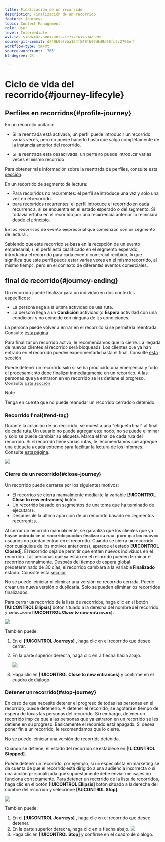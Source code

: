 ```yaml
---
title: Finalización de un recorrido
description: Finalización de un recorrido
feature: Journeys
topic: Content Management
role: User
level: Intermediate
exl-id: 57bdeadc-5801-4036-a272-c622634d5281
source-git-commit: d740b9efdba164f548fb07d6d9a96fc2c2796eff
workflow-type: tm+mt
source-wordcount: '765'
ht-degree: 2%

---
```


# Ciclo de vida del recorrido{#journey-lifecyle}

## Perfiles en recorridos{#profile-journey}

En un recorrido unitario:

* Si la reentrada está activada, un perfil puede introducir un recorrido varias veces, pero no puede hacerlo hasta que salga completamente de la instancia anterior del recorrido.

* Si la reentrada está desactivada, un perfil no puede introducir varias veces el mismo recorrido

Para obtener más información sobre la reentrada de perfiles, consulte esta [sección](../building-journeys/journey-gs.md#change-properties).

En un recorrido de segmento de lectura:

* Para recorridos no recurrentes: el perfil se introduce una vez y solo una vez en el recorrido.
* para recorridos recurrentes: el perfil introduce el recorrido en cada recurrencia, si se encuentra en el estado esperado o del segmento. Si todavía estaba en el recorrido por una recurrencia anterior, lo reiniciará desde el principio.

En los recorridos de evento empresarial que comienzan con un segmento de lectura :

Sabiendo que este recorrido se basa en la recepción de un evento empresarial, si el perfil está cualificado en el segmento esperado, introducirá el recorrido para cada evento comercial recibido, lo que significa que este perfil puede estar varias veces en el mismo recorrido, al mismo tiempo, pero en el contexto de diferentes eventos comerciales.

## final de recorrido{#journey-ending}

Un recorrido puede finalizar para un individuo en dos contextos específicos:

* La persona llega a la última actividad de una ruta.
* La persona llega a un **Condición** actividad (o **Espera** actividad con una condición) y no coincide con ninguna de las condiciones.

La persona puede volver a entrar en el recorrido si se permite la reentrada. Consulte [esta página](../building-journeys/journey-gs.md#change-properties)

Para finalizar un recorrido activo, le recomendamos que lo cierre. La llegada de nuevos clientes al recorrido será bloqueada. Los clientes que ya han entrado en el recorrido pueden experimentarlo hasta el final. Consulte [esta sección](../building-journeys/journey-end.md#close-journey)

Puede detener un recorrido solo si se ha producido una emergencia y todo el procesamiento debe finalizar inmediatamente en un recorrido. A las personas que ya entraron en un recorrido se les detiene el progreso. Consulte [esta sección](../building-journeys/journey-end.md#stop-journey)

>[!NOTE]
>
>Tenga en cuenta que no puede reanudar un recorrido cerrado o detenido.

### Recorrido final{#end-tag}

Durante la creación de un recorrido, se muestra una &quot;etiqueta final&quot; al final de cada ruta. Un usuario no puede agregar este nodo, no se puede eliminar y solo se puede cambiar su etiqueta. Marca el final de cada ruta del recorrido. Si el recorrido tiene varias rutas, le recomendamos que agregue una etiqueta a cada extremo para facilitar la lectura de los informes. Consulte [esta página](../reports/live-report.md).

![](assets/journey-end.png)

<!--

### End activity{#journey-end-activity}

The **[!UICONTROL End]** activity allows you to mark the end of each path of the journey. It is not mandatory but recommended for visual clarity. See [this page](../building-journeys/end-activity.md)

![](assets/journey54.png)

-->

### Cierre de un recorrido{#close-journey}

Un recorrido puede cerrarse por los siguientes motivos:

* El recorrido se cierra manualmente mediante la variable **[!UICONTROL Close to new entrances]** botón.
* Un recorrido basado en segmentos de una toma que ha terminado de ejecutarse.
* Después de la última aparición de un recorrido basado en segmentos recurrentes.

Al cerrar un recorrido manualmente, se garantiza que los clientes que ya hayan entrado en el recorrido puedan finalizar su ruta, pero que los nuevos usuarios no puedan entrar en el recorrido. Cuando se cierra un recorrido (por cualquiera de los motivos anteriores), aparece el estado **[!UICONTROL Closed]**. El recorrido deja de permitir que entren nuevos individuos en el recorrido. Las personas que ya están en el recorrido pueden terminar el recorrido normalmente. Después del tiempo de espera global predeterminado de 30 días, el recorrido cambiará a la variable **Finalizado** estado. Consulte esta [sección](../building-journeys/journey-gs.md#global_timeout).

No se puede reiniciar ni eliminar una versión de recorrido cerrada. Puede crear una nueva versión o duplicarla. Solo se pueden eliminar los recorridos finalizados.

Para cerrar un recorrido de la lista de recorridos, haga clic en el botón **[!UICONTROL Ellipsis]** botón situado a la derecha del nombre del recorrido y seleccione **[!UICONTROL Close to new entrances]**.

![](assets/journey-finish-quick-action.png)

También puede:

1. En el **[!UICONTROL Journeys]** , haga clic en el recorrido que desee cerrar.
1. En la parte superior derecha, haga clic en la flecha hacia abajo.

   ![](assets/finish_drop_down_list.png)

1. Haga clic en **[!UICONTROL Close to new entrances]** y confirme en el cuadro de diálogo.

### Detener un recorrido{#stop-journey}

En caso de que necesite detener el progreso de todas las personas en el recorrido, puede detenerlo. Al detener el recorrido, se agotará el tiempo de espera de todas las personas del recorrido. Sin embargo, detener un recorrido implica que a las personas que ya entraron en un recorrido se les detiene en su progreso. Básicamente el recorrido está apagado. Si desea poner fin a un recorrido, le recomendamos que lo cierre.

No se puede reiniciar una versión de recorrido detenida.

Cuando se detiene, el estado del recorrido se establece en **[!UICONTROL Stopped]**.

Puede detener un recorrido, por ejemplo, si un especialista en marketing se da cuenta de que el recorrido está dirigido a una audiencia incorrecta o si una acción personalizada que supuestamente debe enviar mensajes no funciona correctamente. Para detener un recorrido de la lista de recorridos, haga clic en el botón **[!UICONTROL Ellipsis]** botón situado a la derecha del nombre del recorrido y seleccione **[!UICONTROL Stop]**.

![](assets/journey-finish-quick-action.png)

También puede:

1. En el **[!UICONTROL Journeys]** , haga clic en el recorrido que desee detener.
1. En la parte superior derecha, haga clic en la flecha abajo.
   ![](assets/finish_drop_down_list.png)
1. Haga clic en **[!UICONTROL Stop]** y confirme en el cuadro de diálogo.
